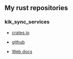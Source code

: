 ## My rust repositories

### kik_sync_services

- [crates.io](https://crates.io/crates/kik_sync_service)

- [github](https://github.com/On0n0k1/kik_sync_service)

- [Web docs](https://on0n0k1.github.io/Projects/Rust%20crates/kik_sync_service/doc/kik_sync_service/index.html)


